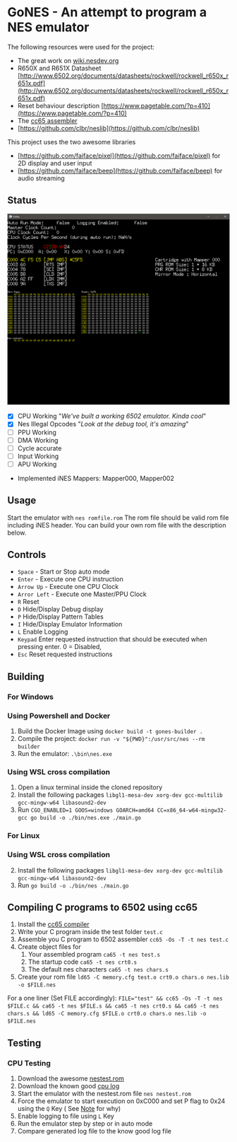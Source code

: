 # GoNES - An attempt to program a NES emulator

The following resources were used for the project:

- The great work on [wiki.nesdev.org](https://wiki.nesdev.org)
- R650X and R651X
  Datasheet [http://www.6502.org/documents/datasheets/rockwell/rockwell_r650x_r651x.pdf](http://www.6502.org/documents/datasheets/rockwell/rockwell_r650x_r651x.pdf)
- Reset behaviour description [https://www.pagetable.com/?p=410](https://www.pagetable.com/?p=410)
- The [cc65 assembler ](https://cc65.github.io/index.html)
- [https://github.com/clbr/neslib](https://github.com/clbr/neslib)

This project uses the two awesome libraries

- [https://github.com/faiface/pixel](https://github.com/faiface/pixel) for 2D display and user input
- [https://github.com/faiface/beep](https://github.com/faiface/beep) for audio streaming

## Status

![](./screenshots/VerboseLogging.PNG?raw=true)

- [x] CPU Working "_We've built a working 6502 emulator. Kinda cool_"
- [x] Nes Illegal Opcodes "_Look at the debug tool, it's amazing_"
- [ ] PPU Working
- [ ] DMA Working
- [ ] Cycle accurate
- [ ] Input Working
- [ ] APU Working
- Implemented iNES Mappers: Mapper000, Mapper002

## Usage

Start the emulator with ``nes romfile.rom``
The rom file should be valid rom file including iNES header. You can build your own rom file with the description below.

## Controls

* ``Space`` - Start or Stop auto mode
* ``Enter`` - Execute one CPU instruction
* ``Arrow Up`` - Execute one CPU Clock
* ``Arror Left`` - Execute one Master/PPU Clock
* ``R`` Reset
* ``D`` Hide/Display Debug display
* ``P`` Hide/Display Pattern Tables
* ``I`` Hide/Display Emulator Information
* ``L`` Enable Logging
* ``Keypad`` Enter requested instruction that should be executed when pressing enter. 0 = Disabled,
* ``Esc`` Reset requested instructions

## Building

### For Windows

### Using Powershell and Docker

1. Build the Docker Image using ``docker build -t gones-builder .``
2. Compile the project: ``docker run -v "${PWD}":/usr/src/nes --rm builder``
3. Run the emulator: ``.\bin\nes.exe``

### Using WSL cross compilation

1. Open a linux terminal inside the cloned repository
2. Install the following packages ``libgl1-mesa-dev xorg-dev gcc-multilib gcc-mingw-w64 libasound2-dev``
3. Run ``CGO_ENABLED=1 GOOS=windows GOARCH=amd64 CC=x86_64-w64-mingw32-gcc go build -o ./bin/nes.exe ./main.go``

### For Linux

### Using WSL cross compilation

2. Install the following packages ``libgl1-mesa-dev xorg-dev gcc-multilib gcc-mingw-w64 libasound2-dev``
3. Run ``go build -o ./bin/nes ./main.go``

## Compiling C programs to 6502 using cc65

1. Install the [cc65 compiler ](https://github.com/cc65/cc65)
2. Write your C program inside the test folder ``test.c``
3. Assemble you C program to 6502 assembler ``cc65 -Os -T -t nes test.c``
4. Create object files for
    1. Your assembled program ``ca65 -t nes test.s``
    2. The startup code ``ca65 -t nes crt0.s``
    3. The default nes characters ``ca65 -t nes chars.s``
5. Create your rom file ``ld65 -C memory.cfg test.o crt0.o chars.o nes.lib -o $FILE.nes``

For a one liner (Set FILE
accordingly): ``FILE="test" && cc65 -Os -T -t nes $FILE.c && ca65 -t nes $FILE.s && ca65 -t nes crt0.s && ca65 -t nes chars.s && ld65 -C memory.cfg $FILE.o crt0.o chars.o nes.lib -o $FILE.nes``

## Testing

### CPU Testing

1. Download the awesome [nestest.rom](http://nickmass.com/images/nestest.nes)
2. Download the known good [cpu log](https://www.qmtpro.com/~nes/misc/nestest.log)
3. Start the emulator with the nestest.rom file ``nes nestest.rom``
4. Force the emulator to start execution on 0xC000 and set P flag to 0x24 using the ``Q`` Key (
   See [Note](https://wiki.nesdev.org/w/index.php?title=CPU_power_up_state#cite_note-reset-stack-push-3) for why)
5. Enable logging to file using ``L`` Key
6. Run the emulator step by step or in auto mode
7. Compare generated log file to the know good log file